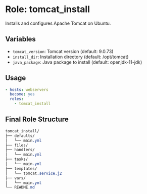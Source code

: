 # Role: tomcat_install

Installs and configures Apache Tomcat on Ubuntu.

## Variables

- `tomcat_version`: Tomcat version (default: 9.0.73)
- `install_dir`: Installation directory (default: /opt/tomcat)
- `java_package`: Java package to install (default: openjdk-11-jdk)

## Usage

```yaml
- hosts: webservers
  become: yes
  roles:
    - tomcat_install
```
## Final Role Structure

```css
tomcat_install/
├── defaults/
│   └── main.yml
├── files/
├── handlers/
│   └── main.yml
├── tasks/
│   └── main.yml
├── templates/
│   └── tomcat.service.j2
├── vars/
│   └── main.yml
└── README.md
```
